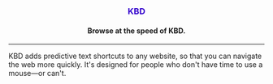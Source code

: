 <p align="center">
  <h3 align="center" style="color: #3300CC;">KBD</h3>

  <h4 align="center">
     Browse at the speed of KBD.
  </h4>
</p>

---

KBD adds predictive text shortcuts to any website, so that you can navigate the web more quickly. It's designed for people who don't have time to use a mouse—or can't.
